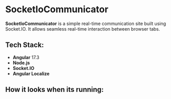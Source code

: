 # SocketIoCommunicator

**SocketIoCommunicator** is a simple real-time communication site built using Socket.IO. It allows seamless real-time interaction between browser tabs.

## Tech Stack:
- **Angular** 17.3
- **Node.js**
- **Socket.IO**
- **Angular Localize**

## How it looks when its running:
